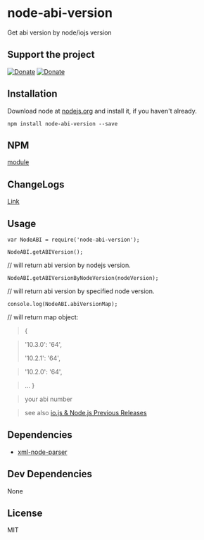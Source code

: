 # node-abi-version 

Get abi version by node/iojs version

## Support the project

[![Donate](https://img.shields.io/badge/Donate-PayPal-green.svg)](https://www.paypal.me/samick17)
[![Donate](https://img.shields.io/badge/Donate-BuyMeCoffee-Blue.svg)](https://www.buymeacoffee.com/samick)

## Installation

Download node at [nodejs.org](http://nodejs.org) and install it, if you haven't already.

```
npm install node-abi-version --save
```

## NPM

 [module](https://www.npmjs.com/package/node-abi-version)

## ChangeLogs

  [Link](./CHANGELOG.md)

## Usage

	var NodeABI = require('node-abi-version');

	NodeABI.getABIVersion();

//   will return abi version by nodejs version.

	NodeABI.getABIVersionByNodeVersion(nodeVersion);

//    will return abi version by specified node version.

	console.log(NodeABI.abiVersionMap);

//  will return map object:
>
>  {

> '10.3.0': '64',
>
> '10.2.1': '64',

> '10.2.0': '64',

>    ...
>  }


> your abi number

> see also [io.js & Node.js Previous Releases](https://nodejs.org/en/download/releases/)


## Dependencies

- [xml-node-parser](https://github.com/samick17/xml-node-parser)

## Dev Dependencies


None

## License

MIT

